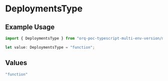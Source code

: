 # DeploymentsType

## Example Usage

```typescript
import { DeploymentsType } from "orq-poc-typescript-multi-env-version/models/components";

let value: DeploymentsType = "function";
```

## Values

```typescript
"function"
```
